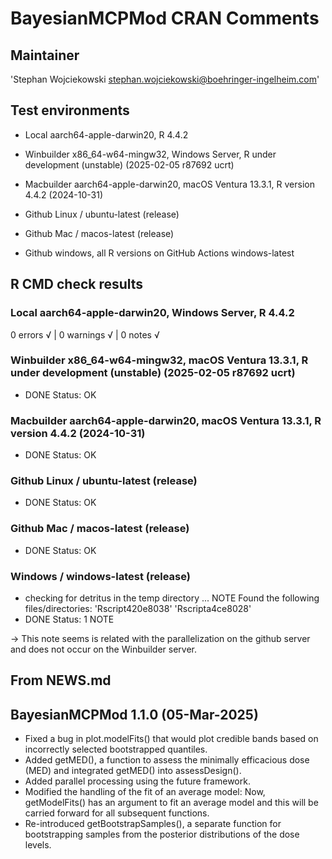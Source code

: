 # BayesianMCPMod CRAN Comments

## Maintainer

'Stephan Wojciekowski <stephan.wojciekowski@boehringer-ingelheim.com>'

## Test environments
- Local aarch64-apple-darwin20, R 4.4.2

- Winbuilder x86_64-w64-mingw32, Windows Server, R under development (unstable) (2025-02-05 r87692 ucrt)
- Macbuilder aarch64-apple-darwin20, macOS Ventura 13.3.1, R version 4.4.2 (2024-10-31)

- Github Linux / ubuntu-latest (release)
- Github Mac / macos-latest (release)
- Github windows, all R versions on GitHub Actions windows-latest

## R CMD check results

### Local aarch64-apple-darwin20, Windows Server, R 4.4.2
0 errors √ | 0 warnings √ | 0 notes √

### Winbuilder x86_64-w64-mingw32, macOS Ventura 13.3.1, R under development (unstable) (2025-02-05 r87692 ucrt)

* DONE
Status: OK

### Macbuilder aarch64-apple-darwin20, macOS Ventura 13.3.1, R version 4.4.2 (2024-10-31)

* DONE
Status: OK

### Github Linux / ubuntu-latest (release)

* DONE
Status: OK

### Github Mac / macos-latest (release)

* DONE
Status: OK

### Windows / windows-latest (release)

* checking for detritus in the temp directory ... NOTE
Found the following files/directories:
  'Rscript420e8038' 'Rscripta4ce8028'
* DONE
Status: 1 NOTE

-> This note seems is related with the parallelization on the github server and does not occur on the Winbuilder server.
   
## From NEWS.md

## BayesianMCPMod 1.1.0 (05-Mar-2025)

- Fixed a bug in plot.modelFits() that would plot credible bands based on incorrectly selected bootstrapped quantiles.
- Added getMED(), a function to assess the minimally efficacious dose (MED) and integrated getMED() into assessDesign().
- Added parallel processing using the future framework.
- Modified the handling of the fit of an average model: Now, getModelFits() has an argument to fit an average model and this will be carried forward for all subsequent functions.
- Re-introduced getBootstrapSamples(), a separate function for bootstrapping samples from the posterior distributions of the dose levels.